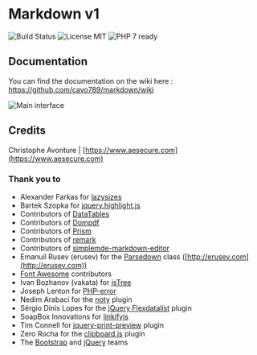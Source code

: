 # Markdown v1


![Build Status](https://travis-ci.org/cavo789/markdown.svg?branch=master) ![License MIT](https://markdown.cavo789.com/docs/license.png) ![PHP 7 ready](http://php7ready.timesplinter.ch/cavo789/markdown/master/badge.svg)

## Documentation

You can find the documentation on the wiki here : https://github.com/cavo789/markdown/wiki

![Main interface](https://markdown.cavo789.com/docs/interface.png)

## Credits

Christophe Avonture | [https://www.aesecure.com](https://www.aesecure.com) 

### Thank you to

- Alexander Farkas for [lazysizes](https://github.com/aFarkas/lazysizes)
- Bartek Szopka for [jquery.highlight.js](http://bartaz.github.io/sandbox.js/jquery.highlight.html)
- Contributors of [DataTables](https://github.com/DataTables/DataTables)
- Contributors of [Dompdf](https://github.com/dompdf/dompdf)
- Contributors of [Prism](http://prismjs.com)
- Contributors of [remark](https://github.com/gnab/remark)
- Contributors of [simplemde-markdown-editor](https://github.com/NextStepWebs/simplemde-markdown-editor)
- Emanuil Rusev (erusev) for the [Parsedown](https://github.com/erusev/parsedown) class ([http://erusev.com](http://erusev.com))
- [Font Awesome](https://github.com/FortAwesome/Font-Awesome) contributors
- Ivan Bozhanov (vakata) for [jsTree](https://github.com/vakata/jstree)
- Joseph Lenton for [PHP-error](https://github.com/JosephLenton/PHP-Error)
- Nedim Arabaci for the [noty](https://github.com/needim/noty) plugin
- Sérgio Dinis Lopes for the [jQuery Flexdatalist](https://github.com/sergiodlopes/jquery-flexdatalist) plugin
- SoapBox Innovations for [linkifyjs](https://github.com/SoapBox/linkifyjs)
- Tim Connell for [jquery-print-preview](https://github.com/etimbo/jquery-print-preview-plugin) plugin
- Zero Rocha for the [clipboard.js](https://github.com/zenorocha/clipboard.js) plugin
- The [Bootstrap](https://github.com/twbs/bootstrap) and [jQuery](https://github.com/jquery/jquery) teams
